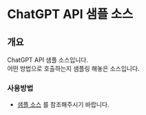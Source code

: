 # ChatGPT API 샘플 소스

## 개요
ChatGPT API 샘플 소스입니다.  
어떤 방법으로 호출하는지 샘플링 해놓은 소스입니다.

### 사용방법  
- [샘플 소스](test_api.ipynb) 를 참조해주시기 바랍니다.

